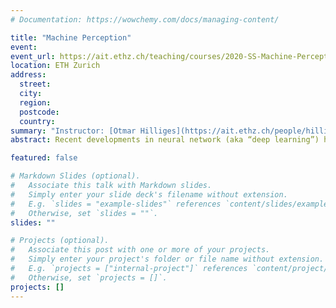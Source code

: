 ```yaml
---
# Documentation: https://wowchemy.com/docs/managing-content/

title: "Machine Perception"
event:
event_url: https://ait.ethz.ch/teaching/courses/2020-SS-Machine-Perception/
location: ETH Zurich
address:
  street:
  city:
  region:
  postcode:
  country:
summary: "Instructor: [Otmar Hilliges](https://ait.ethz.ch/people/hilliges/)"
abstract: Recent developments in neural network (aka “deep learning”) have drastically advanced the performance of machine perception systems in a variety of areas including drones, self-driving cars and intelligent UIs. This course is a deep dive into details of the deep learning algorithms and architectures for a variety of perceptual tasks.

featured: false

# Markdown Slides (optional).
#   Associate this talk with Markdown slides.
#   Simply enter your slide deck's filename without extension.
#   E.g. `slides = "example-slides"` references `content/slides/example-slides.md`.
#   Otherwise, set `slides = ""`.
slides: ""

# Projects (optional).
#   Associate this post with one or more of your projects.
#   Simply enter your project's folder or file name without extension.
#   E.g. `projects = ["internal-project"]` references `content/project/deep-learning/index.md`.
#   Otherwise, set `projects = []`.
projects: []
---
```

